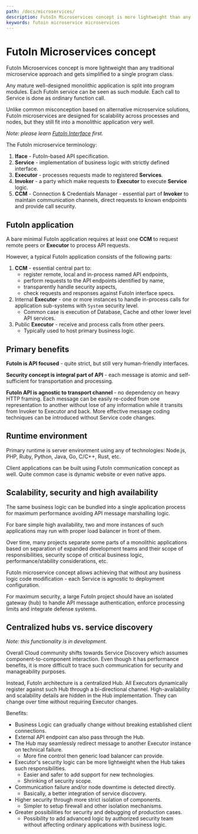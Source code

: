 ```yaml
---
path: /docs/microservices/
description: FutoIn Microservices concept is more lightweight than any traditional microservice approach and gets simplified to a single program class.
keywords: futoin microservice microservices
---
```


# FutoIn Microservices concept

FutoIn Microservices concept is more lightweight than any traditional microservice
approach and gets simplified to a single program class.

Any mature well-designed monolithic application is split into program
modules. Each FutoIn service can be seen as such module. Each call to Service
is done as ordinary function call.

Unlike common misconception based on alternative microservice solutions,
FutoIn microservices are designed for scalability across processes and nodes,
but they still fit into a monolithic application very well.

*Note: please learn [FutoIn Interface](/docs/ifaces/) first.*

The FutoIn microservice terminology:

1. **Iface** - FutoIn-based API specification.
1. **Service** - implementation of business logic with strictly defined interface.
1. **Executor** - processes requests made to registered **Services**.
1. **Invoker** - a party which make requests to **Executor** to execute **Service** logic.
1. **CCM** - Connection & Credentials Manager - essential part of **Invoker** to maintain
   communication channels, direct requests to known endpoints and provide call security.

## FutoIn application

A bare minimal FutoIn application requires at least one **CCM** to request remote
peers or **Executor** to process API requests.

However, a typical FutoIn application consists of the following parts:

1. **CCM** - essential central part to:
    - register remote, local and in-process named API endpoints,
    - perform requests to the API endpoints identified by name,
    - transparently handle security aspects,
    - check requests and responses against FutoIn interface specs.
1. Internal **Executor** - one or more instances to handle in-process
   calls for application sub-systems with `System` security level.
    - Common case is execution of Database, Cache and other lower level API services.
1. Public **Executor** - receive and process calls from other peers.
    - Typically used to host primary business logic.

## Primary benefits

**FutoIn is API focused** - quite strict, but still very human-friendly interfaces.

**Security concept is integral part of API** - each message is atomic and self-sufficient
for transportation and processing.

**FutoIn API is agnostic to transport channel** - no dependency on heavy HTTP framing. Each
message can be easily re-coded from one representation to another without lose of any
information while it transits from Invoker to Executor and back. More effective message
coding techniques can be introduced without Service code changes.

## Runtime environment

Primary runtime is server environment using any of technologies:
Node.js, PHP, Ruby, Python, Java, Go, C/C++, Rust, etc.

Client applications can be built using FutoIn communication concept as well. Quite common case is
dynamic website or even native apps.

## Scalability, security and high availability

The same business logic can be bundled into a single application process for maximum
performance avoiding API message marshalling logic. 

For bare simple high availability, two and more instances of such applications may run
with proper load balancer in front of them.

Over time, many projects separate some parts of a monolithic applications based on
separation of expanded development teams and their scope of responsibilities,
security scope of critical business logic, performance/stability considerations, etc.

FutoIn microservice concept allows achieving that without any business logic code
modification - each Service is agnostic to deployment configuration.

For maximum security, a large FutoIn project should have an isolated gateway (hub) to handle
API message authentication, enforce processing limits and integrate defense systems.

## Centralized hubs vs. service discovery

*Note: this functionality is in development.*

Overall Cloud community shifts towards Service Discovery which assumes component-to-component
interaction. Even though it has performance benefits, it is more difficult to trace such communication
for security and manageability purposes.

Instead, FutoIn architecture is a centralized Hub. All Executors dynamically register against such Hub
through a bi-directional channel. High-availability and scalability details are hidden in the
Hub implementation. They can change over time without requiring Executor changes.

Benefits:

* Business Logic can gradually change without breaking established client connections.
* External API endpoint can also pass through the Hub.
* The Hub may seamlessly redirect message to another Executor instance on technical failure.
    - More fine control then generic load balancer can provide.
* Executor's security logic can be more lightweight when the Hub takes such responsibilities.
    - Easier and safer to add support for new technologies.
    - Shrinking of security scope.
* Communication failure and/or node downtime is detected directly.
    - Basically, a better integration of service discovery.
* Higher security through more strict isolation of components.
    - Simpler to setup firewall and other isolation mechanisms.
* Greater possibilities for security and debugging of production cases.
    - Possibility to add advanced logic by authorized security team without affecting ordinary
      applications with business logic.

